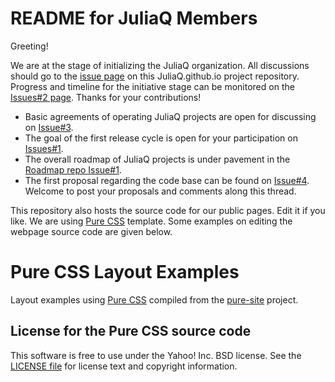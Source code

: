 README for JuliaQ Members
========================

Greeting!

We are at the stage of initializing the JuliaQ organization. All discussions should go to the [issue page](https://github.com/JuliaQ/JuliaQ.github.io/issues) on this JuliaQ.github.io project repository. Progress and timeline for the initiative stage can be monitored on the [Issues#2 page](https://github.com/JuliaQ/JuliaQ.github.io/issues/2). Thanks for your contributions!

* Basic agreements of operating JuliaQ projects are open for discussing on [Issue#3](https://github.com/JuliaQ/JuliaQ.github.io/issues/3).
* The goal of the first release cycle is open for your participation on [Issues#1](https://github.com/JuliaQ/JuliaQ.github.io/issues/1).
* The overall roadmap of JuliaQ projects is under pavement in the [Roadmap repo Issue#1](https://github.com/JuliaQ/Roadmap/issues/1).
* The first proposal regarding the code base can be found on [Issue#4](https://github.com/JuliaQ/JuliaQ.github.io/issues/4). Welcome to post your proposals and comments along this thread. 


This repository also hosts the source code for our public pages. Edit it if you like. We are using [Pure CSS](http://purecss.io/) template. Some examples on editing the webpage source code are given below.



Pure CSS Layout Examples
========================

Layout examples using [Pure CSS][pure] compiled from the [pure-site][] project.

[pure]: http://purecss.io/
[pure-site]: https://github.com/yui/pure-site


License for the Pure CSS source code
------------------------------------

This software is free to use under the Yahoo! Inc. BSD license.
See the [LICENSE file][] for license text and copyright information.

[LICENSE file]: https://github.com/yui/pure-site/blob/master/LICENSE.md
